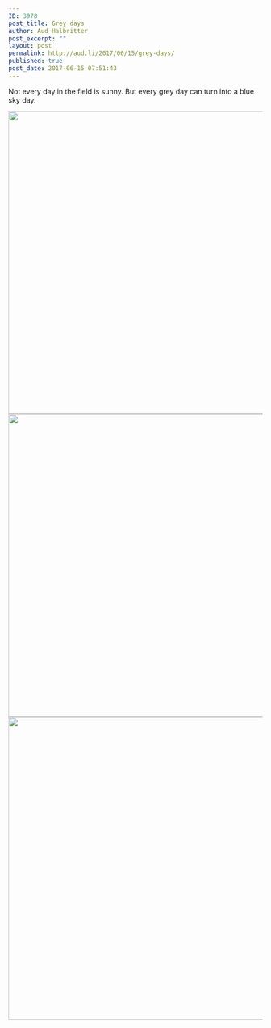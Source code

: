 ```yaml
---
ID: 3978
post_title: Grey days
author: Aud Halbritter
post_excerpt: ""
layout: post
permalink: http://aud.li/2017/06/15/grey-days/
published: true
post_date: 2017-06-15 07:51:43
---
```

Not every day in the field is sunny. But every grey day can turn into a blue sky day.

<a href="http://aud.li/wp-content/uploads/2017/06/MG_7367.jpg"><img class="alignnone size-large wp-image-3979" src="http://aud.li/wp-content/uploads/2017/06/MG_7367-1024x683.jpg" alt="" width="900" height="600" /></a> <a href="http://aud.li/wp-content/uploads/2017/06/MG_7369.jpg"><img class="alignnone size-large wp-image-3980" src="http://aud.li/wp-content/uploads/2017/06/MG_7369-1024x683.jpg" alt="" width="900" height="600" /></a> <a href="http://aud.li/wp-content/uploads/2017/06/MG_7382.jpg"><img class="alignnone size-large wp-image-3981" src="http://aud.li/wp-content/uploads/2017/06/MG_7382-1024x683.jpg" alt="" width="900" height="600" /></a>
